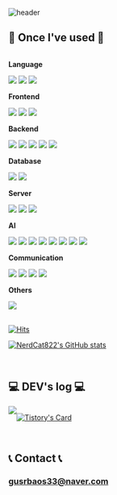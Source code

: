 <!--
**NerdCat822/NerdCat822** is a ✨ _special_ ✨ repository because its `README.md` (this file) appears on your GitHub profile.

Here are some ideas to get you started:

- 🔭 I’m currently working on ... PeoplesLeague
- 🌱 I’m currently learning ...
- 👯 I’m looking to collaborate on ...
- 🤔 I’m looking for help with ...
- 💬 Ask me about ...
- 📫 How to reach me: ...
- 😄 Pronouns: ...
- ⚡ Fun fact: ...
-->
![header](https://capsule-render.vercel.app/api?type=rounded&color=timeGradient&text=Welcome%20to%20NerdCat822's%20GitHub%20👋&animation=twinkling&fontSize=40&fontAlignY=50&fontAlign=50&height=180)

## 🔨 Once I've used 🔨
<div style="display:flex; flex-direction:column; align-items:flex-start;">
    <!-- Language -->
    <p><strong>Language</strong></p>
    <div>
        <img src="https://img.shields.io/badge/Python-3776AB?style=for-the-badge&logo=Python&logoColor=white">
        <img src="https://img.shields.io/badge/JavaScript-F7DF1E?style=for-the-badge&logo=Javascript&logoColor=black">  
        <img src="https://img.shields.io/badge/Go-00ADD8?style=for-the-badge&logo=Go&logoColor=black"> 
    </div>
    <!-- Frontend -->
    <p><strong>Frontend</strong></p>
    <div> 
        <img src="https://img.shields.io/badge/React-61DAFB?style=for-the-badge&logo=React&logoColor=white">
        <img src="https://img.shields.io/badge/Flutter-02569B?style=for-the-badge&logo=Flutter&logoColor=white">
        <img src="https://img.shields.io/badge/Streamlit-FF4B4B?style=for-the-badge&logo=Streamlit&logoColor=white">
    </div>
    <!-- Backend -->
    <p><strong>Backend</strong></p>
    <div>
        <img src="https://img.shields.io/badge/Django-092E20?style=for-the-badge&logo=Django&logoColor=white"> 
        <img src="https://img.shields.io/badge/Flask-000000?style=for-the-badge&logo=Flask&logoColor=white">
        <img src="https://img.shields.io/badge/FastAPI-009688?style=for-the-badge&logo=FastAPI&logoColor=white">
        <img src="https://img.shields.io/badge/Firebase-FFCA28?style=for-the-badge&logo=Firebase&logoColor=white">
        <img src="https://img.shields.io/badge/Supabase-3FCF8E?style=for-the-badge&logo=Supabase&logoColor=white">
    </div>
    <!-- Database -->
    <p><strong>Database</strong></p>
    <div>
        <img src="https://img.shields.io/badge/SQLite-003B57?style=for-the-badge&logo=SQLite&logoColor=white">
        <img src="https://img.shields.io/badge/MySQL-4479A1?style=for-the-badge&logo=MySQL&logoColor=white"> 
    </div>
    <!-- Server -->
    <p><strong>Server</strong></p>
    <div>
        <img src="https://img.shields.io/badge/Linux-FCC624?style=for-the-badge&logo=Linux&logoColor=black"> 
        <img src="https://img.shields.io/badge/AWS-232F3E?style=for-the-badge&logo=amazon aws&logoColor=white">
        <img src="https://img.shields.io/badge/Docker-2496ED?style=for-the-badge&logo=Docker&logoColor=white">
    </div>
    <!-- AI -->
    <p><strong>AI</strong></p>
    <div>
        <img src="https://img.shields.io/badge/PyTorch-EE4C2C?style=for-the-badge&logo=PyTorch&logoColor=black"> 
        <img src="https://img.shields.io/badge/TensorFlow-FF6F00?style=for-the-badge&logo=TensorFlow&logoColor=black">
        <img src="https://img.shields.io/badge/Keras-D00000?style=for-the-badge&logo=Keras&logoColor=black">
        <img src="https://img.shields.io/badge/Scikit-learn-F7931E?style=for-the-badge&logo=scikit-learn&logoColor=white">
        <img src="https://img.shields.io/badge/ONNX-005CED?style=for-the-badge&logo=ONNX&logoColor=white">
        <img src="https://img.shields.io/badge/OpenCV-005CED?style=for-the-badge&logo=OpenCV&logoColor=white">
        <img src="https://img.shields.io/badge/HuggingFace-ECD53F?style=for-the-badge&logo=F-Droid&logoColor=white">
        <img src="https://img.shields.io/badge/LangChain-412991?style=for-the-badge&logo=OpenAI&logoColor=white">
    </div>
    <!-- Communication -->
    <p><strong>Communication</strong></p>
    <div>
        <img src="https://img.shields.io/badge/Git-F05032?style=for-the-badge&logo=Git&logoColor=white">
        <img src="https://img.shields.io/badge/GitHub-181717?style=for-the-badge&logo=GitHub&logoColor=white">
        <img src="https://img.shields.io/badge/Notion-000000?style=for-the-badge&logo=Notion&logoColor=white">
        <img src="https://img.shields.io/badge/Slack-4A154B?style=for-the-badge&logo=Slack&logoColor=white"> 
    </div>
    <!-- Others -->
    <p><strong>Others</strong></p>
    <div>
        <img src="https://img.shields.io/badge/Airflow-017CEE?style=for-the-badge&logo=Apache Airflow&logoColor=black"> 
    </div><br>
</div>

[![Hits](https://hits.seeyoufarm.com/api/count/incr/badge.svg?url=https%3A%2F%2Fgithub.com%2Fgjbae1212%2Fhit-counter&count_bg=%23C13DC8&title_bg=%235E9870&icon=&icon_color=%23E7E7E7&title=Visits&edge_flat=false)](https://hits.seeyoufarm.com)

[![NerdCat822's GitHub stats](https://github-readme-stats.vercel.app/api?username=NerdCat822&include_all_commits=true&show_icons=true&theme=dracula)](https://github.com/NerdCat822/github-readme-stats)

<br>

## 💻 DEV's log 💻
<div style="display:flex; flex-direction:row;">
    <a href="https://nerdcat822.tistory.com/">
        <img src="https://img.shields.io/badge/Tistory-000000?style=for-the-badge&logo=Tistory&logoColor=white"> 
    </a>
  
[![Tistory's Card](https://github-readme-tistory-card.vercel.app/api?name=NerdCat822&theme=default)](https://nerdcat822.tistory.com/)
</div><br>

## 📞 Contact 📞
### gusrbaos33@naver.com
    
</div><br>
